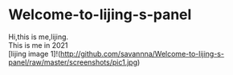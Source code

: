 # Welcome-to-lijing-s-panel  
Hi,this is me,lijing.  
This is me in 2021  
[lijing image 1]!(http://github.com/savannna/Welcome-to-lijing-s-panel/raw/master/screenshots/pic1.jpg)
